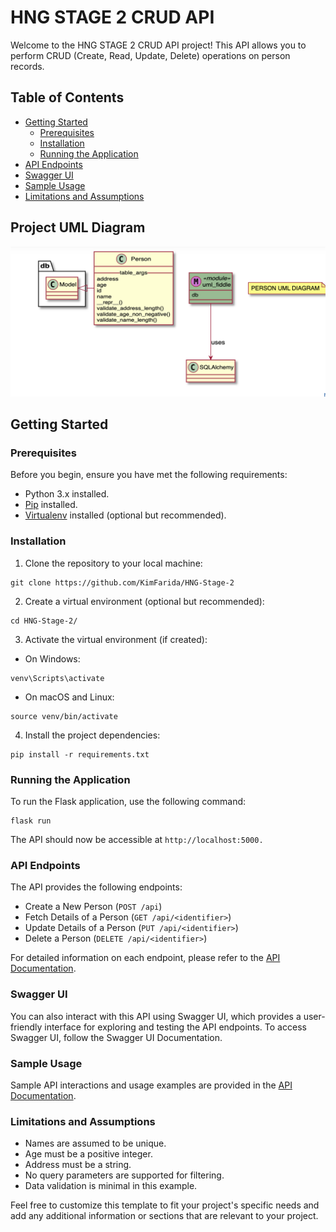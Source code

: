 # HNG STAGE 2 CRUD API

Welcome to the HNG STAGE 2 CRUD API project! This API allows you to perform CRUD (Create, Read, Update, Delete) operations on person records.

## Table of Contents
- [Getting Started](#getting-started)
  - [Prerequisites](#prerequisites)
  - [Installation](#installation)
  - [Running the Application](#running-the-application)
- [API Endpoints](#api-endpoints)
- [Swagger UI](#swagger-ui)
- [Sample Usage](#sample-usage)
- [Limitations and Assumptions](#limitations-and-assumptions)


## Project UML Diagram

![UML Diagram](UML%20Diagram.png)


## Getting Started

### Prerequisites

Before you begin, ensure you have met the following requirements:
- Python 3.x installed.
- [Pip](https://pip.pypa.io/en/stable/) installed.
- [Virtualenv](https://virtualenv.pypa.io/en/latest/) installed (optional but recommended).

### Installation

1. Clone the repository to your local machine:

```
git clone https://github.com/KimFarida/HNG-Stage-2
```
2. Create a virtual environment (optional but recommended):
```
cd HNG-Stage-2/
```
3. Activate the virtual environment (if created):
  * On Windows:
  ```
  venv\Scripts\activate
  ```
  * On macOS and Linux:
  ```
  source venv/bin/activate
  ```
4. Install the project dependencies:
```
pip install -r requirements.txt
```
### Running the Application
To run the Flask application, use the following command:
```
flask run
```

The API should now be accessible at `http://localhost:5000.`

### API Endpoints
The API provides the following endpoints:

* Create a New Person (`POST /api`)
* Fetch Details of a Person (`GET /api/<identifier>`)
* Update Details of a Person (`PUT /api/<identifier>`)
* Delete a Person (`DELETE /api/<identifier>`)

For detailed information on each endpoint, please refer to the [API Documentation](https://github.com/KimFarida/HNG-Stage-2/blob/main/DOCUMENTATION.md).

### Swagger UI
You can also interact with this API using Swagger UI, which provides a user-friendly interface for exploring and testing the API endpoints. To access Swagger UI, follow the Swagger UI Documentation.

### Sample Usage
Sample API interactions and usage examples are provided in the [API Documentation](https://github.com/KimFarida/HNG-Stage-2/blob/main/DOCUMENTATION.md).

### Limitations and Assumptions
* Names are assumed to be unique.
* Age must be a positive integer.
* Address must be a string.
* No query parameters are supported for filtering.
* Data validation is minimal in this example.



Feel free to customize this template to fit your project's specific needs and add any additional information or sections that are relevant to your project.

